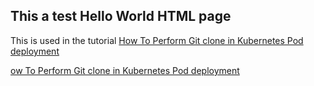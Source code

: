## This a test Hello World HTML page

This is used in the tutorial [How To Perform Git clone in Kubernetes Pod deployment
](https://computingforgeeks.com/perform-git-clone-in-kubernetes-pod-deployment/)

<a href="https://computingforgeeks.com/perform-git-clone-in-kubernetes-pod-deployment/" target="_blank">ow To Perform Git clone in Kubernetes Pod deployment</a>
